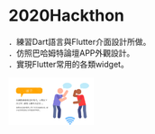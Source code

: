 # 2020Hackthon

．練習Dart語言與Flutter介面設計所做。<br/>
．仿照巴哈姆特論壇APP外觀設計。<br/>
．實現Flutter常用的各類widget。<br/>

<img src="https://github.com/hunter0113/2020Hackthon/blob/main/%E5%89%8D%E8%A8%80.png" width="30%" height="30%">
